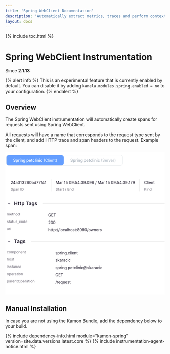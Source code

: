 ```yaml
---
title: 'Spring WebClient Documentation'
description: 'Automatically extract metrics, traces and perform context propagation on Spring applications'
layout: docs
---
```

{% include toc.html %}

Spring WebClient Instrumentation
=======================
Since __2.1.13__

{% alert info %}
This is an experimental feature that is currently enabled by default.
You can disable it by adding `kanela.modules.spring.enabled = no`
to your configuration.
{% endalert %}

Overview
--------

The Spring WebClient instrumentation will automatically create spans for requests sent using Spring WebClient.

All requests will have a name that corresponds to the request type sent by the client, and add HTTP trace and span headers
to the request.
Example span: 

<img class="img-fluid rounded" src="/assets/img/webclient-example.png">


Manual Installation
-------------------

In case you are not using the Kamon Bundle, add the dependency below to your build.

{% include dependency-info.html module="kamon-spring" version=site.data.versions.latest.core %}
{% include instrumentation-agent-notice.html %}

